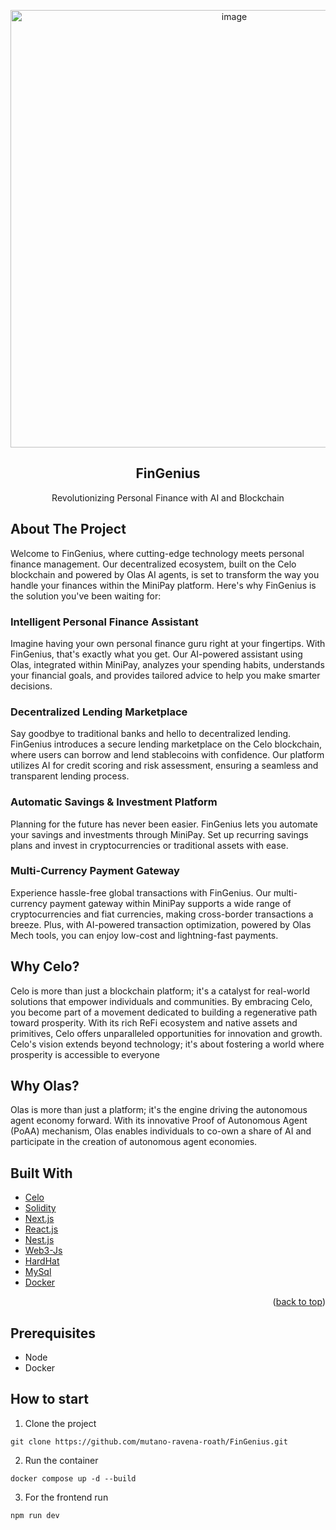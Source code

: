 <p align="center"> 
  <img width="700" alt="image" src="https://github.com/mutano-ravena-roath/FinGenius/assets/166932953/3ad1dc1b-5649-499c-a8d9-917aac6b71c0">
 <h2 align="center">FinGenius</h2>
 <p align="center">Revolutionizing Personal Finance with AI and Blockchain</p>
</p>


## About The Project

Welcome to FinGenius, where cutting-edge technology meets personal finance management. Our decentralized ecosystem, built on the Celo blockchain and powered by Olas AI agents, is set to transform the way you handle your finances within the MiniPay platform. Here's why FinGenius is the solution you've been waiting for:

### Intelligent Personal Finance Assistant
Imagine having your own personal finance guru right at your fingertips. With FinGenius, that's exactly what you get. Our AI-powered assistant using Olas, integrated within MiniPay, analyzes your spending habits, understands your financial goals, and provides tailored advice to help you make smarter decisions.

### Decentralized Lending Marketplace
Say goodbye to traditional banks and hello to decentralized lending. FinGenius introduces a secure lending marketplace on the Celo blockchain, where users can borrow and lend stablecoins with confidence. Our platform utilizes AI for credit scoring and risk assessment, ensuring a seamless and transparent lending process.

### Automatic Savings & Investment Platform
Planning for the future has never been easier. FinGenius lets you automate your savings and investments through MiniPay. Set up recurring savings plans and invest in cryptocurrencies or traditional assets with ease. 

### Multi-Currency Payment Gateway
Experience hassle-free global transactions with FinGenius. Our multi-currency payment gateway within MiniPay supports a wide range of cryptocurrencies and fiat currencies, making cross-border transactions a breeze. Plus, with AI-powered transaction optimization, powered by Olas Mech tools, you can enjoy low-cost and lightning-fast payments.

## Why Celo?
Celo is more than just a blockchain platform; it's a catalyst for real-world solutions that empower individuals and communities. By embracing Celo, you become part of a movement dedicated to building a regenerative path toward prosperity. With its rich ReFi ecosystem and native assets and primitives, Celo offers unparalleled opportunities for innovation and growth.
Celo's vision extends beyond technology; it's about fostering a world where prosperity is accessible to everyone

## Why Olas?
Olas is more than just a platform; it's the engine driving the autonomous agent economy forward. With its innovative Proof of Autonomous Agent (PoAA) mechanism, Olas enables individuals to co-own a share of AI and participate in the creation of autonomous agent economies.

## Built With

- [Celo](https://celo.org/)
- [Solidity](https://docs.soliditylang.org/en/v0.8.19/)
- [Next.js](https://nextjs.org/)
- [React.js](https://reactjs.org/)
- [Nest.js](https://nestjs.com/)
- [Web3-Js](https://web3js.readthedocs.io/en/v1.10.0/)
- [HardHat](https://hardhat.org/)
- [MySql](https://www.mysql.com/)
- [Docker](https://www.docker.com/)

<p align="right">(<a href="#top">back to top</a>)</p>

<!-- GETTING STARTED -->

## Prerequisites

- Node
- Docker

## How to start
1) Clone the project
```
git clone https://github.com/mutano-ravena-roath/FinGenius.git
```

2) Run the container
```
docker compose up -d --build
```
3) For the frontend run
```
npm run dev   
```


